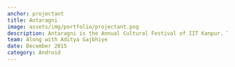 ```yaml
---
anchor: projectant
title: Antaragni
image: assets/img/portfolio/projectant.png
description: Antaragni is the Annual Cultural Festival of IIT Kanpur. This is the official android app of antaragni. The app includes complete performance information, including any schedule changes that may happen during the Festival program. It also lists the locations of each of the venues where event will be held. You can schedule what you want to see during festival by creating reminder for performance and receive notification alerts about the festival performance. Also included is an contact details of coordinators of each event. This is mine and Aditya's first major contribution to <a href="https://github.com/Navya">Navya</a>. The FLOSS group of IIT Kanpur. The source code can be found at <a href="https://github.com/Navya/Project-Ant">here</a>. Its also available on <a href="https://play.google.com/store/apps/details?id=in.antaragni.ant">play store</a>.
team: Along with Aditya Gajbhiye
date: December 2015
category: Android
---
```

